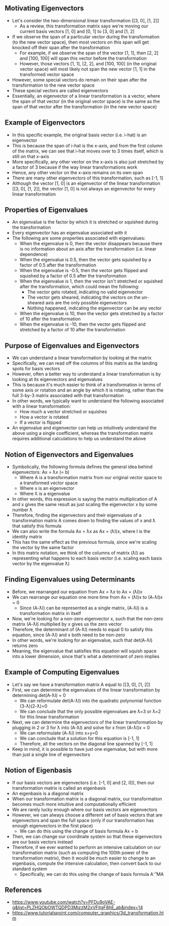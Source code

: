## Motivating Eigenvectors
- Let's consider the two-dimensional linear transformation [[3, 0], [1, 2]]
	- As a review, this transformation matrix says we're moving our current basis vectors [1, 0] and [0, 1] to [3, 0] and [1, 2]
- If we observe the span of a particular vector during the transformation (to the new vector space), then most vectors on this span will get knocked off their span after the transformation
	- For example, if we observe the span of the vector [1, 1], then [2, 2] and [100, 100] will span this vector before the transformation
	- However, those vectors [1, 1], [2, 2], and [100, 100] (in the original vector space) will most likely not span the new vector [1, 1] in the transformed vector space
- However, some special vectors do remain on their span after the transformation to the new vector space
- These special vectors are called eigenvectors
- Essentially, an eigenvector of a linear transformation is a vector, where the span of that vector (in the original vector space) is the same as the span of that vector after the transformation (in the new vector space)

## Example of Eigenvectors
- In this specific example, the original basis vector (i.e. i-hat) is an eigenvector
- This is because the span of i-hat is the x-axis, and from the first column of the matrix, we can see that i-hat moves over to 3 times itself, which is still on that x-axis
- More specifically, any other vector on the x-axis is also just stretched by a factor of 3 because if the way linear transformations work
- Hence, any other vector on the x-axis remains on its own span
- There are many other eigenvectors of this transformation, such as [-1, 1]
- Although the vector [1, 0] is an eigenvector of the linear transformation [[3, 0], [1, 2]], the vector [1, 0] is not always an eigenvector for every linear transformation

## Properties of Eigenvalues
- An eigenvalue is the factor by which it is stretched or squished during the transformation
- Every eigenvector has an eigenvalue associated with it
- The following are some properties associated with eigenvalues:
	- When the eigenvalue is 0, then the vector disappears because there is no information about an axis after the transformation (i.e. linear dependence)
	- When the eigenvalue is 0.5, then the vector gets squished by a factor of 0.5 after the transformation
	- When the eigenvalue is -0.5, then the vector gets flipped and squished by a factor of 0.5 after the transformation
	- When the eigenvalue is 1, then the vector isn't stretched or squished after the transformation, which could mean the following:
		- The vector gets rotated, indicating no valid eigenvector
		- The vector gets sheared, indicating the vectors on the un-sheared axis are the only possible eigenvectors
		- Nothing happened, indicating the eigenvector can be any vector
	- When the eigenvalue is 10, then the vector gets stretched by a factor of 10 after the transformation
	- When the eigenvalue is -10, then the vector gets flipped and stretched by a factor of 10 after the transformation

## Purpose of Eigenvalues and Eigenvectors
- We can understand a linear transformation by looking at the matrix
- Specifically, we can read off the columns of this matrix as the landing spots for basis vectors
- However, often a better way to understand a linear transformation is by looking at its eigenvectors and eigenvalues
- This is because it's much easier to think of a transformation in terms of some axis or rotation and an angle by which it is rotating, rather than the full 3-by-3 matrix associated with that transformation
- In other words, we typically want to understand the following associated with a linear transformation:
	- How much a vector stretched or squishes
	- How a vector is rotated
	- If a vector is flipped
- An eigenvalue and eigenvector can help us intuitively understand the above using a single coefficient, whereas the transformation matrix requires additional calculations to help us understand the above

## Notion of Eigenvectors and Eigenvalues
- Symbolically, the following formula defines the general idea behind eigenvectors: Ax = ƛx (= b)
	- Where A is a transformation matrix from our original vector space to a transformed vector space
	- Where x is an eigenvector
	- Where ƛ is a eigenvalue
- In other words, this expression is saying the matrix multiplication of A and x gives the same result as just scaling the eigenvector x by some number ƛ
- Therefore, finding the eigenvectors and their eigenvalues of a transformation matrix A comes down to finding the values of x and ƛ that satisfy this formula
- We can also write the formula Ax = ƛx as Ax = (ƛI)x, where I is the identity matrix
- This has the same effect as the previous formula, since we're scaling the vector by the same factor
- In this matrix notation, we think of the columns of matrix (ƛI) as representing what happens to each basis vector (i.e. scaling each basis vector by the eigenvalue ƛ)

## Finding Eigenvalues using Determinants
- Before, we rearranged our equation from Ax = ƛx to Ax = (ƛI)x
- We can rearrange our equation one more time from Ax = (ƛI)x to (A-ƛI)x = 0
	- Since (A-ƛI) can be represented as a single matrix, (A-ƛI) is a transformation matrix in itself
- Now, we're looking for a non-zero eigenvector x, such that the non-zero matrix (A-ƛI) multiplied by x gives us the zero vector
- Therefore, the determinant of (A-ƛI) needs to equal 0 to satisfy this equation, since (A-ƛI) and x both need to be non-zero
- In other words, we're looking for an eigenvalue, such that det(A-ƛI) returns zero
- Meaning, the eigenvalue that satisfies this equation will squish space into a lower dimension, since that's what a determinant of zero implies

## Example of Computing Eigenvalues
- Let's say we have a transformation matrix A equal to [[3, 0], [1, 2]]
- First, we can determine the eigenvalues of the linear transformation by determining det(A-ƛI) = 0
	- We can reformulate det(A-ƛI) into the quadratic polynomial function (3-ƛ)(2-ƛ)=0
	- We can conclude that the only possible eigenvalues are ƛ=3 or ƛ=2 for this linear transformation
- Next, we can determine the eigenvectors of the linear transformation by plugging in 2 or 3 for ƛ into (A-ƛI) and solve for x from (A-ƛI)x = 0
	- We can reformulate (A-ƛI) into x+y=0
	- We can conclude that a solution for this equation is [-1, 1]
	- Therefore, all the vectors on the diagonal line spanned by [-1, 1]
- Keep in mind, it is possible to have just one eigenvalue, but with more than just a single line of eigenvectors

## Notion of Eigenbasis
- If our basis vectors are eigenvectors (i.e. [-1, 0] and [2, 0]), then our transformation matrix is called an eigenbasis
- An eigenbasis is a diagonal matrix
- When our transformation matrix is a diagonal matrix, our transformation becomes much more intuitive and computationally efficient
- We are rarely lucky enough where our basis vectors are eigenvectors
- However, we can always choose a different set of basis vectors that are eigenvectors and span the full space (only if our transformation has enough eigenvectors in the first place)
	- We can do this using the change of basis formula Ax = b
- Then, we can change our coordinate system so that these eigenvectors are our basis vectors instead
- Therefore, if we ever wanted to perform an intensive calculation on our transformation matrix (such as computing the 100th power of the transformation matrix), then it would be much easier to change to an eigenbasis, compute the intensive calculation, then convert back to our standard system
	- Specifically, we can do this using the change of basis formula A⁻¹MA

## References
- https://www.youtube.com/watch?v=PFDu9oVAE-g&list=PLZHQObOWTQDPD3MizzM2xVFitgF8hE_ab&index=14
- https://www.tutorialspoint.com/computer_graphics/3d_transformation.htm
